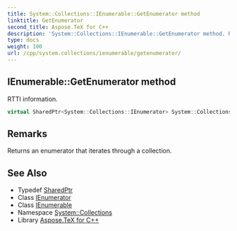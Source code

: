 ```yaml
---
title: System::Collections::IEnumerable::GetEnumerator method
linktitle: GetEnumerator
second_title: Aspose.TeX for C++
description: 'System::Collections::IEnumerable::GetEnumerator method. RTTI information in C++.'
type: docs
weight: 100
url: /cpp/system.collections/ienumerable/getenumerator/
---
```

## IEnumerable::GetEnumerator method


RTTI information.

```cpp
virtual SharedPtr<System::Collections::IEnumerator> System::Collections::IEnumerable::GetEnumerator()=0
```

## Remarks


Returns an enumerator that iterates through a collection. 
## See Also

* Typedef [SharedPtr](../../../system/sharedptr/)
* Class [IEnumerator](../../ienumerator/)
* Class [IEnumerable](../)
* Namespace [System::Collections](../../)
* Library [Aspose.TeX for C++](../../../)
